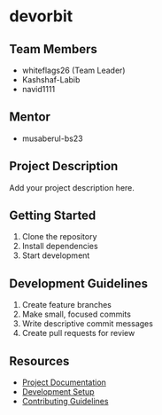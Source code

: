 # devorbit

## Team Members
- whiteflags26 (Team Leader)
- Kashshaf-Labib
- navid1111

## Mentor
- musaberul-bs23

## Project Description
Add your project description here.

## Getting Started
1. Clone the repository
2. Install dependencies
3. Start development

## Development Guidelines
1. Create feature branches
2. Make small, focused commits
3. Write descriptive commit messages
4. Create pull requests for review

## Resources
- [Project Documentation](docs/)
- [Development Setup](docs/setup.md)
- [Contributing Guidelines](CONTRIBUTING.md)
